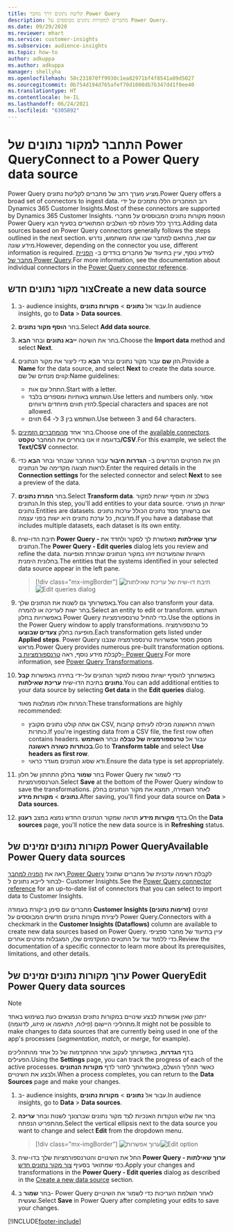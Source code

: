 ```yaml
---
title: קליטת נתונים דרך מחבר Power Query
description: מחברים למקורות נתונים מבוססים על Power Query.
ms.date: 09/29/2020
ms.reviewer: mhart
ms.service: customer-insights
ms.subservice: audience-insights
ms.topic: how-to
author: adkuppa
ms.author: adkuppa
manager: shellyha
ms.openlocfilehash: 50c231070ff9930c1ea82971bf4f8541a89d5027
ms.sourcegitcommit: 0b754d194d765afef70d1008db7b347dd1f0ee40
ms.translationtype: HT
ms.contentlocale: he-IL
ms.lasthandoff: 06/24/2021
ms.locfileid: "6305892"
---
```

# <a name="connect-to-a-power-query-data-source"></a><span data-ttu-id="eba03-103">התחבר למקור נתונים של Power Query</span><span class="sxs-lookup"><span data-stu-id="eba03-103">Connect to a Power Query data source</span></span>

<span data-ttu-id="eba03-104">Power Query מציע מערך רחב של מחברים לקליטת נתונים.</span><span class="sxs-lookup"><span data-stu-id="eba03-104">Power Query offers a broad set of connectors to ingest data.</span></span> <span data-ttu-id="eba03-105">רוב המחברים הללו נתמכים על ידי Dynamics 365 Customer Insights.</span><span class="sxs-lookup"><span data-stu-id="eba03-105">Most of these connectors are supported by Dynamics 365 Customer Insights.</span></span> <span data-ttu-id="eba03-106">הוספת מקורות נתונים המבוססים על מחברי Power Query בדרך כלל פועלת לפי השלבים המתוארים בסעיף הבא.</span><span class="sxs-lookup"><span data-stu-id="eba03-106">Adding data sources based on Power Query connectors generally follows the steps outlined in the next section.</span></span> <span data-ttu-id="eba03-107">עם זאת, בהתאם למחבר שבו אתה משתמש, נדרש מידע שונה.</span><span class="sxs-lookup"><span data-stu-id="eba03-107">However, depending on the connector you use, different information is required.</span></span> <span data-ttu-id="eba03-108">למידע נוסף, עיין בתיעוד של מחברים בודדים ב- [הפניית מחבר של Power Query](/power-query/connectors/).</span><span class="sxs-lookup"><span data-stu-id="eba03-108">For more information, see the documentation about individual connectors in the [Power Query connector reference](/power-query/connectors/).</span></span>

## <a name="create-a-new-data-source"></a><span data-ttu-id="eba03-109">צור מקור נתונים חדש</span><span class="sxs-lookup"><span data-stu-id="eba03-109">Create a new data source</span></span>

1. <span data-ttu-id="eba03-110">ב- audience insights, עבור אל **נתונים** > **מקורות נתונים**.</span><span class="sxs-lookup"><span data-stu-id="eba03-110">In audience insights, go to **Data** > **Data sources**.</span></span>

1. <span data-ttu-id="eba03-111">בחר **הוסף מקור נתונים**.</span><span class="sxs-lookup"><span data-stu-id="eba03-111">Select **Add data source**.</span></span>

1. <span data-ttu-id="eba03-112">בחר את השיטה **ייבא נתונים** ובחר **הבא**.</span><span class="sxs-lookup"><span data-stu-id="eba03-112">Choose the **Import data** method and select **Next**.</span></span>

1. <span data-ttu-id="eba03-113">הזן **שם** עבור מקור נתונים ובחר **הבא** כדי ליצור את מקור הנתונים.</span><span class="sxs-lookup"><span data-stu-id="eba03-113">Provide a **Name** for the data source, and select **Next** to create the data source.</span></span> <span data-ttu-id="eba03-114">קווים מנחים של שם:</span><span class="sxs-lookup"><span data-stu-id="eba03-114">Name guidelines:</span></span> 
   - <span data-ttu-id="eba03-115">התחל עם אות.</span><span class="sxs-lookup"><span data-stu-id="eba03-115">Start with a letter.</span></span>
   - <span data-ttu-id="eba03-116">השתמש באותיות ומספרים בלבד.</span><span class="sxs-lookup"><span data-stu-id="eba03-116">Use letters and numbers only.</span></span> <span data-ttu-id="eba03-117">אסור להזין תווים מיוחדים ורווחים.</span><span class="sxs-lookup"><span data-stu-id="eba03-117">Special characters and spaces are not allowed.</span></span>
   - <span data-ttu-id="eba03-118">השתמש בין 3 ל- 64 תווים.</span><span class="sxs-lookup"><span data-stu-id="eba03-118">Use between 3 and 64 characters.</span></span>

1. <span data-ttu-id="eba03-119">בחר אחד [מהמחברים הזמינים](#available-power-query-data-sources).</span><span class="sxs-lookup"><span data-stu-id="eba03-119">Choose one of the [available connectors](#available-power-query-data-sources).</span></span> <span data-ttu-id="eba03-120">בדוגמה זו אנו בוחרים את המחבר **טקסט/CSV**.</span><span class="sxs-lookup"><span data-stu-id="eba03-120">For this example, we select the **Text/CSV** connector.</span></span>

1. <span data-ttu-id="eba03-121">הזן את הפרטים הנדרשים ב- **הגדרות חיבור** עבור המחבר שנבחר ובחר **הבא** כדי לראות תצוגה מקדימה של הנתונים.</span><span class="sxs-lookup"><span data-stu-id="eba03-121">Enter the required details in the **Connection settings** for the selected connector and select **Next** to see a preview of the data.</span></span>

1. <span data-ttu-id="eba03-122">בחר **המרת נתונים**.</span><span class="sxs-lookup"><span data-stu-id="eba03-122">Select **Transform data**.</span></span> <span data-ttu-id="eba03-123">בשלב זה תוסיף ישויות למקור הנתונים.</span><span class="sxs-lookup"><span data-stu-id="eba03-123">In this step, you'll add entities to your data source.</span></span> <span data-ttu-id="eba03-124">ישויות הן מערכי נתונים.</span><span class="sxs-lookup"><span data-stu-id="eba03-124">Entities are datasets.</span></span> <span data-ttu-id="eba03-125">אם ברשותך מסד נתונים הכולל ערכות נתונים מרובות, כל ערכת נתונים היא ישות בפני עצמה.</span><span class="sxs-lookup"><span data-stu-id="eba03-125">If you have a database that includes multiple datasets, each dataset is its own entity.</span></span>

1. <span data-ttu-id="eba03-126">תיבת הדו-שיח **Power Query - ערוך שאילתות** מאפשרת לך לסקור ולחדד את הנתונים.</span><span class="sxs-lookup"><span data-stu-id="eba03-126">The **Power Query - Edit queries** dialog lets you review and refine the data.</span></span> <span data-ttu-id="eba03-127">הישויות שהמערכות זיהו במקור הנתונים שבחרת מופיעות בחלונית הימנית.</span><span class="sxs-lookup"><span data-stu-id="eba03-127">The entities that the systems identified in your selected data source appear in the left pane.</span></span>

   > [!div class="mx-imgBorder"]
   > <span data-ttu-id="eba03-128">![תיבת דו-שיח של עריכת שאילתות](media/data-manager-configure-edit-queries.png "תיבת דו-שיח של עריכת שאילתות")</span><span class="sxs-lookup"><span data-stu-id="eba03-128">![Edit queries dialog](media/data-manager-configure-edit-queries.png "Edit queries dialog")</span></span>

1. <span data-ttu-id="eba03-129">באפשרותך גם לשנות את הנתונים שלך.</span><span class="sxs-lookup"><span data-stu-id="eba03-129">You can also transform your data.</span></span> <span data-ttu-id="eba03-130">בחר ישות לעריכה או להמרה.</span><span class="sxs-lookup"><span data-stu-id="eba03-130">Select an entity to edit or transform.</span></span> <span data-ttu-id="eba03-131">השתמש באפשרויות בחלון Power Query כדי להחיל טרנספורמציות.</span><span class="sxs-lookup"><span data-stu-id="eba03-131">Use the options in the Power Query window to apply transformations.</span></span> <span data-ttu-id="eba03-132">כל טרנספורמציה מופיעה בחלק **צעדים שבוצעו**.</span><span class="sxs-lookup"><span data-stu-id="eba03-132">Each transformation gets listed under **Applied steps**.</span></span> <span data-ttu-id="eba03-133">Power Query מספק מספר אפשרויות טרנספורמציה שנבנו מראש.</span><span class="sxs-lookup"><span data-stu-id="eba03-133">Power Query provides numerous pre-built transformation options.</span></span> <span data-ttu-id="eba03-134">לקבלת מידע נוסף, ראה [טרנספורמציות ב- Power Query](/power-query/power-query-what-is-power-query#transformations).</span><span class="sxs-lookup"><span data-stu-id="eba03-134">For more information, see [Power Query Transformations](/power-query/power-query-what-is-power-query#transformations).</span></span>

1. <span data-ttu-id="eba03-135">באפשרותך להוסיף ישויות נוספות למקור הנתונים על-ידי בחירה באפשרות **קבל נתונים** בתיבת הדו-שיח **עריכת שאילתות**.</span><span class="sxs-lookup"><span data-stu-id="eba03-135">You can add additional entities to your data source by selecting **Get data** in the **Edit queries** dialog.</span></span>

   <span data-ttu-id="eba03-136">המרות אלה מומלצות מאוד:</span><span class="sxs-lookup"><span data-stu-id="eba03-136">These transformations are highly recommended:</span></span>

   - <span data-ttu-id="eba03-137">אם אתה קולט נתונים מקובץ CSV, השורה הראשונה מכילה לעיתים קרובות כותרות.</span><span class="sxs-lookup"><span data-stu-id="eba03-137">If you're ingesting data from a CSV file, the first row often contains headers.</span></span> <span data-ttu-id="eba03-138">עבור אל **טרנספורמציה של טבלה** ובחר **השתמש בכותרות כשורה ראשונה**.</span><span class="sxs-lookup"><span data-stu-id="eba03-138">Go to **Transform table** and select **Use headers as first row**.</span></span>
   - <span data-ttu-id="eba03-139">ודא שסוג הנתונים מוגדר כראוי.</span><span class="sxs-lookup"><span data-stu-id="eba03-139">Ensure the data type is set appropriately.</span></span>

1. <span data-ttu-id="eba03-140">בחר **שמור** בחלק התחתון של חלון Power Query כדי לשמור את הטרנספורמציות.</span><span class="sxs-lookup"><span data-stu-id="eba03-140">Select **Save** at the bottom of the Power Query window to save the transformations.</span></span> <span data-ttu-id="eba03-141">לאחר השמירה, תמצא את מקור הנתונים בחלק **נתונים** > **מקורות מידע**.</span><span class="sxs-lookup"><span data-stu-id="eba03-141">After saving, you'll find your data source on **Data** > **Data sources**.</span></span>

1. <span data-ttu-id="eba03-142">בדף **מקורות מידע** תראה שמקור הנתונים החדש נמצא במצב **רענון**.</span><span class="sxs-lookup"><span data-stu-id="eba03-142">On the **Data sources** page, you'll notice the new data source is in **Refreshing** status.</span></span>

## <a name="available-power-query-data-sources"></a><span data-ttu-id="eba03-143">מקורות נתונים זמינים של Power Query</span><span class="sxs-lookup"><span data-stu-id="eba03-143">Available Power Query data sources</span></span>

<span data-ttu-id="eba03-144">ראה את [הפניה למחבר Power Query](/power-query/connectors/) לקבלת רשימה עדכנית של מחברים שתוכל לבחור לייבא נתונים ל- Customer Insights.</span><span class="sxs-lookup"><span data-stu-id="eba03-144">See the [Power Query connector reference](/power-query/connectors/) for an up-to-date list of connectors that you can select to import data to Customer Insights.</span></span> 

<span data-ttu-id="eba03-145">מחברים עם סימן ביקורת בעמודה **Customer Insights (זרימות נתונים)** זמינים ליצירת מקורות נתונים חדשים המבוססים על Power Query.</span><span class="sxs-lookup"><span data-stu-id="eba03-145">Connectors with a checkmark in the **Customer Insights (Dataflows)** column are available to create new data sources based on Power Query.</span></span> <span data-ttu-id="eba03-146">עיין בתיעוד של מחבר ספציפי כדי ללמוד עוד על התנאים המוקדמים שלו, המגבלות ופרטים אחרים.</span><span class="sxs-lookup"><span data-stu-id="eba03-146">Review the documentation of a specific connector to learn more about its prerequisites, limitations, and other details.</span></span>

## <a name="edit-power-query-data-sources"></a><span data-ttu-id="eba03-147">ערוך מקורות נתונים זמינים של Power Query</span><span class="sxs-lookup"><span data-stu-id="eba03-147">Edit Power Query data sources</span></span>

> [!NOTE]
> <span data-ttu-id="eba03-148">ייתכן שאין אפשרות לבצע שינויים במקורות נתונים הנמצאים כעת בשימוש באחד מתהליכי היישום (*פילוח*, *התאמה* או *מיזוג*, לדוגמה).</span><span class="sxs-lookup"><span data-stu-id="eba03-148">It might not be possible to make changes to data sources that are currently being used in one of the app's processes (*segmentation*, *match*, or *merge*, for example).</span></span> 
>
> <span data-ttu-id="eba03-149">בדף **הגדרות**, באפשרותך לעקוב אחר ההתקדמות של כל אחד מהתהליכים הפעילים.</span><span class="sxs-lookup"><span data-stu-id="eba03-149">Using the **Settings** page, you can track the progress of each of the active processes.</span></span> <span data-ttu-id="eba03-150">כאשר תהליך הושלם, באפשרותך לחזור לדף **מקורות הנתונים** ולבצע את השינויים.</span><span class="sxs-lookup"><span data-stu-id="eba03-150">When a process completes, you can return to the **Data Sources** page and make your changes.</span></span>

1. <span data-ttu-id="eba03-151">ב- audience insights, עבור אל **נתונים** > **מקורות נתונים**.</span><span class="sxs-lookup"><span data-stu-id="eba03-151">In audience insights, go to **Data** > **Data sources**.</span></span>

2. <span data-ttu-id="eba03-152">בחר את שלוש הנקודות האנכיות לצד מקור נתונים שברצונך לשנות ובחר **עריכה** מהתפריט הנפתח.</span><span class="sxs-lookup"><span data-stu-id="eba03-152">Select the vertical ellipsis next to the data source you want to change and select **Edit** from the dropdown menu.</span></span>

   > [!div class="mx-imgBorder"]
   > <span data-ttu-id="eba03-153">![ערוך אפשרות](media/edit-option-data-sources.png "ערוך אפשרות")</span><span class="sxs-lookup"><span data-stu-id="eba03-153">![Edit option](media/edit-option-data-sources.png "Edit option")</span></span>

3. <span data-ttu-id="eba03-154">החל את השינויים והטרנספורמציות שלך בדו-שיח **Power Query - ערוך שאילתות** כפי שמתואר בסעיף [צור מקור נתונים חדש](#create-a-new-data-source).</span><span class="sxs-lookup"><span data-stu-id="eba03-154">Apply your changes and transformations in the **Power Query - Edit queries** dialog as described in the [Create a new data source](#create-a-new-data-source) section.</span></span>

4. <span data-ttu-id="eba03-155">בחר **שמור** ב- Power Query לאחר השלמת העריכות כדי לשמור את השינויים שעשית.</span><span class="sxs-lookup"><span data-stu-id="eba03-155">Select **Save** in Power Query after completing your edits to save your changes.</span></span>


[!INCLUDE[footer-include](../includes/footer-banner.md)]